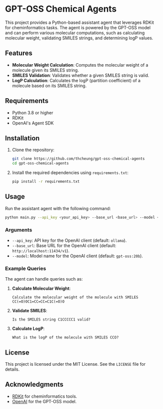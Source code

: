 # GPT-OSS Chemical Agents

This project provides a Python-based assistant agent that leverages RDKit for cheminformatics tasks. The agent is powered by the GPT-OSS model and can perform various molecular computations, such as calculating molecular weight, validating SMILES strings, and determining logP values.

## Features

- **Molecular Weight Calculation**: Computes the molecular weight of a molecule given its SMILES string.
- **SMILES Validation**: Validates whether a given SMILES string is valid.
- **LogP Calculation**: Calculates the logP (partition coefficient) of a molecule based on its SMILES string.

## Requirements

- Python 3.8 or higher
- RDKit
- OpenAI's Agent SDK

## Installation

1. Clone the repository:
   ```bash
   git clone https://github.com/thcheung/gpt-oss-chemical-agents
   cd gpt-oss-chemical-agents
   ```

2. Install the required dependencies using `requirements.txt`:
   ```bash
   pip install -r requirements.txt
   ```

## Usage

Run the assistant agent with the following command:

```bash
python main.py --api_key <your_api_key> --base_url <base_url> --model <model_name>
```

### Arguments

- `--api_key`: API key for the OpenAI client (default: `ollama`).
- `--base_url`: Base URL for the OpenAI client (default: `http://localhost:11434/v1`).
- `--model`: Model name for the OpenAI client (default: `gpt-oss:20b`).

### Example Queries

The agent can handle queries such as:

1. **Calculate Molecular Weight**:
   ```
   Calculate the molecular weight of the molecule with SMILES CC(=O)OC1=CC=CC=C1C(=O)O
   ```

2. **Validate SMILES**:
   ```
   Is the SMILES string C1CCCCC1 valid?
   ```

3. **Calculate LogP**:
   ```
   What is the logP of the molecule with SMILES CCO?
   ```

## License

This project is licensed under the MIT License. See the `LICENSE` file for details.

## Acknowledgments

- [RDKit](https://www.rdkit.org/) for cheminformatics tools.
- [OpenAI](https://openai.com/) for the GPT-OSS model.
